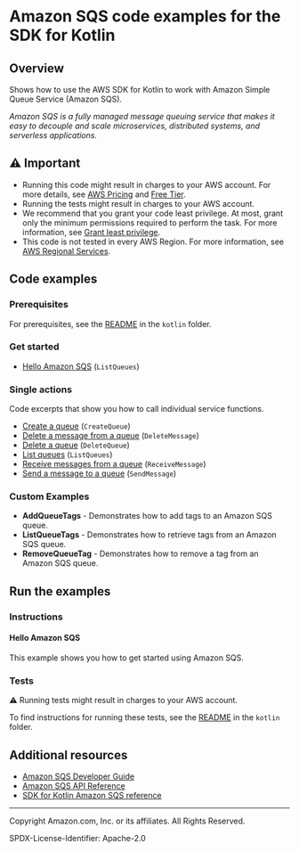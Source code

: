 # Amazon SQS code examples for the SDK for Kotlin

## Overview

Shows how to use the AWS SDK for Kotlin to work with Amazon Simple Queue Service (Amazon SQS).

<!--custom.overview.start-->
<!--custom.overview.end-->

_Amazon SQS is a fully managed message queuing service that makes it easy to decouple and scale microservices, distributed systems, and serverless applications._

## ⚠ Important

* Running this code might result in charges to your AWS account. For more details, see [AWS Pricing](https://aws.amazon.com/pricing/?aws-products-pricing.sort-by=item.additionalFields.productNameLowercase&aws-products-pricing.sort-order=asc&awsf.Free%20Tier%20Type=*all&awsf.tech-category=*all) and [Free Tier](https://aws.amazon.com/free/?all-free-tier.sort-by=item.additionalFields.SortRank&all-free-tier.sort-order=asc&awsf.Free%20Tier%20Types=*all&awsf.Free%20Tier%20Categories=*all).
* Running the tests might result in charges to your AWS account.
* We recommend that you grant your code least privilege. At most, grant only the minimum permissions required to perform the task. For more information, see [Grant least privilege](https://docs.aws.amazon.com/IAM/latest/UserGuide/best-practices.html#grant-least-privilege).
* This code is not tested in every AWS Region. For more information, see [AWS Regional Services](https://aws.amazon.com/about-aws/global-infrastructure/regional-product-services).

<!--custom.important.start-->
<!--custom.important.end-->

## Code examples

### Prerequisites

For prerequisites, see the [README](../../README.md#Prerequisites) in the `kotlin` folder.


<!--custom.prerequisites.start-->
<!--custom.prerequisites.end-->

### Get started

- [Hello Amazon SQS](src/main/kotlin/com/kotlin/sqs/HelloSQS.kt#L9) (`ListQueues`)


### Single actions

Code excerpts that show you how to call individual service functions.

- [Create a queue](src/main/kotlin/com/kotlin/sqs/CreateQueue.kt#L45) (`CreateQueue`)
- [Delete a message from a queue](src/main/kotlin/com/kotlin/sqs/DeleteMessages.kt#L45) (`DeleteMessage`)
- [Delete a queue](src/main/kotlin/com/kotlin/sqs/DeleteMessages.kt#L45) (`DeleteQueue`)
- [List queues](src/main/kotlin/com/kotlin/sqs/ListQueues.kt#L28) (`ListQueues`)
- [Receive messages from a queue](src/main/kotlin/com/kotlin/sqs/ReceiveMessages.kt#L44) (`ReceiveMessage`)
- [Send a message to a queue](src/main/kotlin/com/kotlin/sqs/SendMessages.kt#L50) (`SendMessage`)


<!--custom.examples.start-->

### Custom Examples

- **AddQueueTags** - Demonstrates how to add tags to an Amazon SQS queue.
- **ListQueueTags** - Demonstrates how to retrieve tags from an Amazon SQS queue.
- **RemoveQueueTag** - Demonstrates how to remove a tag from an Amazon SQS queue.
<!--custom.examples.end-->

## Run the examples

### Instructions


<!--custom.instructions.start-->
<!--custom.instructions.end-->

#### Hello Amazon SQS

This example shows you how to get started using Amazon SQS.



### Tests

⚠ Running tests might result in charges to your AWS account.


To find instructions for running these tests, see the [README](../../README.md#Tests)
in the `kotlin` folder.



<!--custom.tests.start-->
<!--custom.tests.end-->

## Additional resources

- [Amazon SQS Developer Guide](https://docs.aws.amazon.com/AWSSimpleQueueService/latest/SQSDeveloperGuide/welcome.html)
- [Amazon SQS API Reference](https://docs.aws.amazon.com/AWSSimpleQueueService/latest/APIReference/Welcome.html)
- [SDK for Kotlin Amazon SQS reference](https://sdk.amazonaws.com/kotlin/api/latest/sqs/index.html)

<!--custom.resources.start-->
<!--custom.resources.end-->

---

Copyright Amazon.com, Inc. or its affiliates. All Rights Reserved.

SPDX-License-Identifier: Apache-2.0